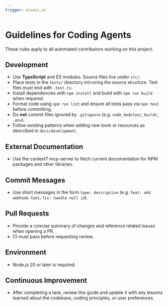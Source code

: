 ```yaml
---
trigger: always_on
---
```


# Guidelines for Coding Agents

These rules apply to all automated contributors working on this project.

## Development
- Use **TypeScript** and ES modules. Source files live under `src/`.
- Place tests in the `tests/` directory mirroring the source structure. Test files must end with `.test.ts`.
- Install dependencies with `npm install` and build with `npm run build` when required.
- Format code using `npm run lint` and ensure all tests pass via `npm test` before committing.
- Do **not** commit files ignored by `.gitignore` (e.g. `node_modules/`, `build/`, `.env`).
- Follow existing patterns when adding new tools or resources as described in `docs/development`.

## External Documentation
- Use the context7 mcp-server to fetch current documentation for NPM packages and other libraries.

## Commit Messages
- Use short messages in the form `type: description` (e.g. `feat: add webhook tool`, `fix: handle null id`).

## Pull Requests
- Provide a concise summary of changes and reference related issues when opening a PR.
- CI must pass before requesting review.

## Environment
- Node.js 20 or later is required.

## Continuous Improvement
- After completing a task, review this guide and update it with any lessons
  learned about the codebase, coding principles, or user preferences.